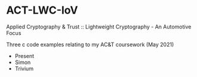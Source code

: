 # ACT-LWC-IoV
Applied Cryptography &amp; Trust :: Lightweight Cryptography - An Automotive Focus

Three c code examples relating to my AC&T coursework (May 2021)

- Present
- Simon
- Trivium
